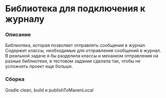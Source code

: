 # Библиотека для подключения к журналу

### Описание

Библиотека, которая позволяет отправлять сообщения в журнал.
Содержит классы, необходимые для отправления сообщений в журнал.
В реальной задаче я бы разделила классы и механизм отправления 
на разные библиотеки, в тестовом задании сделала так, чтобы не 
усложнять проект еще больше. 

### Сборка

Gradle clean, build и publishToMavenLocal
